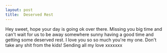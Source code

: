 ```yaml
---
layout: post
title:  Deserved Rest
---
```

Hey sweet, hope your day is going ok over there. Missing you big time and can't wait for us to be away somewhere sunny having a good time and getting some deserved rest. I love you so so much you're my one. Don't take any shit from the kids! Sending all my love xxxxxxx
